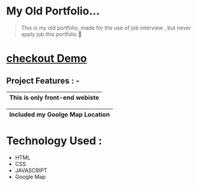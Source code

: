 

# My Old Portfolio...
> This is my old  portfolio, made for the use of job interview , but never apply job this portfolio 🥇

# <a href="https://dontknew.github.io/myself/" target="blank"> checkout Demo </a>

## Project Features : -
| This is only front-end webiste |
| -------------------|

| Included my Goolge Map Location |
| -------------------|


# Technology Used :
* HTML
* CSS
* JAVASCRIPT
* Google Map
